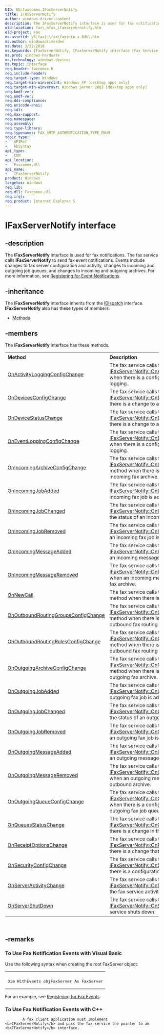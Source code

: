 ```yaml
---
UID: NN:faxcomex.IFaxServerNotify
title: IFaxServerNotify
author: windows-driver-content
description: The IFaxServerNotify interface is used for fax notifications.
old-location: fax\_mfax_ifaxservernotify.htm
old-project: Fax
ms.assetid: VS|fax|~\fax\faxinto_z_8dtl.htm
ms.author: windowsdriverdev
ms.date: 3/22/2018
ms.keywords: IFaxServerNotify, IFaxServerNotify interface [Fax Service], IFaxServerNotify interface [Fax Service], described, _mfax_ifaxservernotify, fax._mfax_ifaxservernotify, faxcomex/IFaxServerNotify
ms.prod: windows-hardware
ms.technology: windows-devices
ms.topic: interface
req.header: faxcomex.h
req.include-header: 
req.target-type: Windows
req.target-min-winverclnt: Windows XP [desktop apps only]
req.target-min-winversvr: Windows Server 2003 [desktop apps only]
req.kmdf-ver: 
req.umdf-ver: 
req.ddi-compliance: 
req.unicode-ansi: 
req.idl: 
req.max-support: 
req.namespace: 
req.assembly: 
req.type-library: 
req.typenames: FAX_SMTP_AUTHENTICATION_TYPE_ENUM
topic_type:
-	APIRef
-	kbSyntax
api_type:
-	COM
api_location:
-	Fxscomex.dll
api_name:
-	IFaxServerNotify
product: Windows
targetos: Windows
req.lib: 
req.dll: Fxscomex.dll
req.irql: 
req.product: Internet Explorer 5
---
```


# IFaxServerNotify interface


## -description


The <b>IFaxServerNotify</b> interface is used for fax notifications. The fax service calls <b>IFaxServerNotify</b> to send fax event notifications. Events include changes to fax server configuration and activity, changes to incoming and outgoing job queues, and changes to incoming and outgoing archives. For more information, see <a href="https://msdn.microsoft.com/a02d2bc4-bbee-4eb5-8e19-6032957155ce">Registering for Event Notifications</a>.


## -inheritance

The <b xmlns:loc="http://microsoft.com/wdcml/l10n">IFaxServerNotify</b> interface inherits from the <a href="ebbff4bc-36b2-4861-9efa-ffa45e013eb5">IDispatch</a> interface. <b>IFaxServerNotify</b> also has these types of members:
<ul>
<li><a href="https://docs.microsoft.com/">Methods</a></li>
</ul>

## -members

The <b>IFaxServerNotify</b> interface has these methods.
<table class="members" id="memberListMethods">
<tr>
<th align="left" width="37%">Method</th>
<th align="left" width="63%">Description</th>
</tr>
<tr data="declared;">
<td align="left" width="37%">
<a href="https://msdn.microsoft.com/c661dbfe-216b-4acd-b2cd-da8b8038128e">OnActivityLoggingConfigChange</a>
</td>
<td align="left" width="63%">
The fax service calls the <a href="https://msdn.microsoft.com/c661dbfe-216b-4acd-b2cd-da8b8038128e">IFaxServerNotify::OnActivityLoggingConfigChange</a> method when there is a configuration change related to activity logging.

</td>
</tr>
<tr data="declared;">
<td align="left" width="37%">
<a href="https://msdn.microsoft.com/1b7e3dba-1dce-4364-a90f-aba6a46af53c">OnDevicesConfigChange</a>
</td>
<td align="left" width="63%">
The fax service calls the <a href="https://msdn.microsoft.com/1b7e3dba-1dce-4364-a90f-aba6a46af53c">IFaxServerNotify::OnDevicesConfigChange</a> method when there is a change to a fax device configuration.

</td>
</tr>
<tr data="declared;">
<td align="left" width="37%">
<a href="https://msdn.microsoft.com/9563affa-833d-41b3-bf3f-e43ed78949b5">OnDeviceStatusChange</a>
</td>
<td align="left" width="63%">
The fax service calls the <a href="https://msdn.microsoft.com/9563affa-833d-41b3-bf3f-e43ed78949b5">IFaxServerNotify::OnDeviceStatusChange</a> method when there is a change to a fax device status.

</td>
</tr>
<tr data="declared;">
<td align="left" width="37%">
<a href="https://msdn.microsoft.com/b73f349f-97c1-48f8-92ea-3ae958604f90">OnEventLoggingConfigChange</a>
</td>
<td align="left" width="63%">
The fax service calls the <a href="https://msdn.microsoft.com/b73f349f-97c1-48f8-92ea-3ae958604f90">IFaxServerNotify::OnEventLoggingConfigChange</a> method when there is a configuration change related to event logging.

</td>
</tr>
<tr data="declared;">
<td align="left" width="37%">
<a href="https://msdn.microsoft.com/1d4f4c17-861c-4827-9331-bf40695d0796">OnIncomingArchiveConfigChange</a>
</td>
<td align="left" width="63%">
The fax service calls the <a href="https://msdn.microsoft.com/1d4f4c17-861c-4827-9331-bf40695d0796">IFaxServerNotify::OnIncomingArchiveConfigChange</a> method when there is a configuration change related to the incoming fax archive.

</td>
</tr>
<tr data="declared;">
<td align="left" width="37%">
<a href="https://msdn.microsoft.com/2f296598-57a5-4329-afb6-f124ab7a47ec">OnIncomingJobAdded</a>
</td>
<td align="left" width="63%">
The fax service calls the <a href="https://msdn.microsoft.com/2f296598-57a5-4329-afb6-f124ab7a47ec">IFaxServerNotify::OnIncomingJobAdded</a> method when an incoming fax job is added to the job queue.

</td>
</tr>
<tr data="declared;">
<td align="left" width="37%">
<a href="https://msdn.microsoft.com/109f1f7d-f2e3-4db8-8800-3efa41b08942">OnIncomingJobChanged</a>
</td>
<td align="left" width="63%">
The fax service calls the <a href="https://msdn.microsoft.com/109f1f7d-f2e3-4db8-8800-3efa41b08942">IFaxServerNotify::OnIncomingJobChanged</a> method when the status of an incoming fax job changes.

</td>
</tr>
<tr data="declared;">
<td align="left" width="37%">
<a href="https://msdn.microsoft.com/cbfd903c-15a9-46aa-9eb9-ce647c5d9b5a">OnIncomingJobRemoved</a>
</td>
<td align="left" width="63%">
The fax service calls the <a href="https://msdn.microsoft.com/cbfd903c-15a9-46aa-9eb9-ce647c5d9b5a">IFaxServerNotify::OnIncomingJobRemoved</a> method when an incoming fax job is removed from the job queue.

</td>
</tr>
<tr data="declared;">
<td align="left" width="37%">
<a href="https://msdn.microsoft.com/d1997eaf-8e4c-4cd3-bdce-c8163170fd2c">OnIncomingMessageAdded</a>
</td>
<td align="left" width="63%">
The fax service calls the <a href="https://msdn.microsoft.com/d1997eaf-8e4c-4cd3-bdce-c8163170fd2c">IFaxServerNotify::OnIncomingMessageAdded</a> method when an incoming message is added to the inbound fax archive.

</td>
</tr>
<tr data="declared;">
<td align="left" width="37%">
<a href="https://msdn.microsoft.com/9e5f0f87-3802-4e0c-aa6f-cb8614dbc791">OnIncomingMessageRemoved</a>
</td>
<td align="left" width="63%">
The fax service calls the <a href="https://msdn.microsoft.com/9e5f0f87-3802-4e0c-aa6f-cb8614dbc791">IFaxServerNotify::OnIncomingMessageRemoved</a> method when an incoming message is removed from the inbound fax archive.

</td>
</tr>
<tr data="declared;">
<td align="left" width="37%">
<a href="https://msdn.microsoft.com/07bdc543-d80c-4929-84d2-c60126c0407f">OnNewCall</a>
</td>
<td align="left" width="63%">
The fax service calls the <a href="https://msdn.microsoft.com/07bdc543-d80c-4929-84d2-c60126c0407f">IFaxServerNotify::OnNewCall</a> method when there is a new incoming fax call.

</td>
</tr>
<tr data="declared;">
<td align="left" width="37%">
<a href="https://msdn.microsoft.com/8bfb5dbb-930f-4870-a2cf-630ffdd79fe0">OnOutboundRoutingGroupsConfigChange</a>
</td>
<td align="left" width="63%">
The fax service calls the <a href="https://msdn.microsoft.com/8bfb5dbb-930f-4870-a2cf-630ffdd79fe0">IFaxServerNotify::OnOutboundRoutingGroupsConfigChange</a> method when there is a configuration change related to outbound fax routing groups.

</td>
</tr>
<tr data="declared;">
<td align="left" width="37%">
<a href="https://msdn.microsoft.com/03c1368d-1bce-427c-aae1-eca584d5e741">OnOutboundRoutingRulesConfigChange</a>
</td>
<td align="left" width="63%">
The fax service calls the <a href="https://msdn.microsoft.com/03c1368d-1bce-427c-aae1-eca584d5e741">IFaxServerNotify::OnOutboundRoutingRulesConfigChange</a> method when there is a configuration change related to outbound fax routing rules.

</td>
</tr>
<tr data="declared;">
<td align="left" width="37%">
<a href="https://msdn.microsoft.com/c4f5ba4a-7d68-4103-9297-4b3479e08c1e">OnOutgoingArchiveConfigChange</a>
</td>
<td align="left" width="63%">
The fax service calls the <a href="https://msdn.microsoft.com/c4f5ba4a-7d68-4103-9297-4b3479e08c1e">IFaxServerNotify::OnOutgoingArchiveConfigChange</a> method when there is a configuration change related to the outgoing fax archive.

</td>
</tr>
<tr data="declared;">
<td align="left" width="37%">
<a href="https://msdn.microsoft.com/af0ded73-6954-4f66-b1b7-6b1dd6a98495">OnOutgoingJobAdded</a>
</td>
<td align="left" width="63%">
The fax service calls the <a href="https://msdn.microsoft.com/af0ded73-6954-4f66-b1b7-6b1dd6a98495">IFaxServerNotify::OnOutgoingJobAdded</a> method when an outgoing fax job is added to the job queue.

</td>
</tr>
<tr data="declared;">
<td align="left" width="37%">
<a href="https://msdn.microsoft.com/132747ed-04b4-4803-976c-5274d8c9f73d">OnOutgoingJobChanged</a>
</td>
<td align="left" width="63%">
The fax service calls the <a href="https://msdn.microsoft.com/132747ed-04b4-4803-976c-5274d8c9f73d">IFaxServerNotify::OnOutgoingJobChanged</a> method when the status of an outgoing fax job changes.

</td>
</tr>
<tr data="declared;">
<td align="left" width="37%">
<a href="https://msdn.microsoft.com/7211cd34-7a32-47d2-b7ce-e40ae1183941">OnOutgoingJobRemoved</a>
</td>
<td align="left" width="63%">
The fax service calls the <a href="https://msdn.microsoft.com/7211cd34-7a32-47d2-b7ce-e40ae1183941">IFaxServerNotify::OnOutgoingJobRemoved</a> method when an outgoing fax job is removed from the job queue.

</td>
</tr>
<tr data="declared;">
<td align="left" width="37%">
<a href="https://msdn.microsoft.com/410f01cd-7bd2-4e52-a76b-a4be262c0dd6">OnOutgoingMessageAdded</a>
</td>
<td align="left" width="63%">
The fax service calls the <a href="https://msdn.microsoft.com/410f01cd-7bd2-4e52-a76b-a4be262c0dd6">IFaxServerNotify::OnOutgoingMessageAdded</a> method when an outgoing message is added to the outbound fax archive.

</td>
</tr>
<tr data="declared;">
<td align="left" width="37%">
<a href="https://msdn.microsoft.com/31cf469c-fe78-4763-968e-4a229d149c96">OnOutgoingMessageRemoved</a>
</td>
<td align="left" width="63%">
The fax service calls the <a href="https://msdn.microsoft.com/31cf469c-fe78-4763-968e-4a229d149c96">IFaxServerNotify::OnOutgoingMessageRemoved</a> method when an outgoing message is removed from the fax outbound archive.

</td>
</tr>
<tr data="declared;">
<td align="left" width="37%">
<a href="https://msdn.microsoft.com/50132344-d111-4064-9d71-6c5460c81860">OnOutgoingQueueConfigChange</a>
</td>
<td align="left" width="63%">
The fax service calls the <a href="https://msdn.microsoft.com/50132344-d111-4064-9d71-6c5460c81860">IFaxServerNotify::OnOutgoingQueueConfigChange</a> method when there is a configuration change related to the outgoing fax job queue.

</td>
</tr>
<tr data="declared;">
<td align="left" width="37%">
<a href="https://msdn.microsoft.com/a5dea99b-9b77-48ab-99d2-1ed4f55b905d">OnQueuesStatusChange</a>
</td>
<td align="left" width="63%">
The fax service calls the <a href="https://msdn.microsoft.com/a5dea99b-9b77-48ab-99d2-1ed4f55b905d">IFaxServerNotify::OnQueuesStatusChange</a> method when there is a change in the fax job queue status.



</td>
</tr>
<tr data="declared;">
<td align="left" width="37%">
<a href="https://msdn.microsoft.com/4ce70584-0049-46eb-aba1-2e03fad1d83a">OnReceiptOptionsChange</a>
</td>
<td align="left" width="63%">
The fax service calls the <a href="https://msdn.microsoft.com/4ce70584-0049-46eb-aba1-2e03fad1d83a">IFaxServerNotify::OnReceiptOptionsChange</a> method when there is a change that relates to receipt configuration.

</td>
</tr>
<tr data="declared;">
<td align="left" width="37%">
<a href="https://msdn.microsoft.com/43df68f5-ae83-4391-bab0-f68aea3e8bae">OnSecurityConfigChange</a>
</td>
<td align="left" width="63%">
The fax service calls the <a href="https://msdn.microsoft.com/43df68f5-ae83-4391-bab0-f68aea3e8bae">IFaxServerNotify::OnSecurityConfigChange</a> method when there is a configuration change related to security.

</td>
</tr>
<tr data="declared;">
<td align="left" width="37%">
<a href="https://msdn.microsoft.com/b5946cf0-2a01-4245-8ba3-f981db98fa7e">OnServerActivityChange</a>
</td>
<td align="left" width="63%">
The fax service calls the <a href="https://msdn.microsoft.com/b5946cf0-2a01-4245-8ba3-f981db98fa7e">IFaxServerNotify::OnServerActivityChange</a> method when the fax service activity and status changes.

</td>
</tr>
<tr data="declared;">
<td align="left" width="37%">
<a href="https://msdn.microsoft.com/e6404bef-3f2a-4a44-a6a0-701975f122c4">OnServerShutDown</a>
</td>
<td align="left" width="63%">
The fax service calls the <a href="https://msdn.microsoft.com/e6404bef-3f2a-4a44-a6a0-701975f122c4">IFaxServerNotify::OnServerShutDown</a> method when the fax service shuts down.

</td>
</tr>
</table> 


## -remarks



<h3><a id="To_Use_Fax_Notification_Events_with_Visual_Basic"></a><a id="to_use_fax_notification_events_with_visual_basic"></a><a id="TO_USE_FAX_NOTIFICATION_EVENTS_WITH_VISUAL_BASIC"></a>To Use Fax Notification Events with Visual Basic</h3>
Use the following syntax when creating the root FaxServer object:


<div class="code"><span codelanguage=""><table>
<tr>
<th></th>
</tr>
<tr>
<td>
<pre>
Dim WithEvents objFaxServer As FaxServer
</pre>
</td>
</tr>
</table></span></div>


For an example, see <a href="https://msdn.microsoft.com/3a9f42fa-383a-4072-92a6-b59f7940ab04">Registering for Fax Events</a>.
            

<h3><a id="To_Use_Fax_Notification_Events_with_C__"></a><a id="to_use_fax_notification_events_with_c__"></a><a id="TO_USE_FAX_NOTIFICATION_EVENTS_WITH_C__"></a>To Use Fax Notification Events with C++</h3>

			A fax client application must implement <b>IFaxServerNotify</b> and pass the fax service the pointer to an <b>IFaxServerNotify</b> interface.
            



